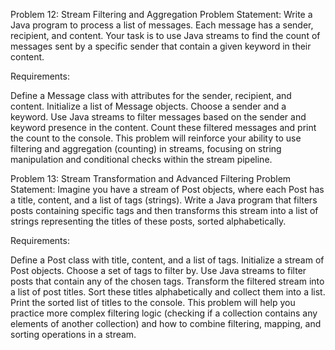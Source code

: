 Problem 12: Stream Filtering and Aggregation
Problem Statement: Write a Java program to process a list of messages. Each message has a sender, recipient, and content. Your task is to use Java streams to find the count of messages sent by a specific sender that contain a given keyword in their content.

Requirements:

Define a Message class with attributes for the sender, recipient, and content.
Initialize a list of Message objects.
Choose a sender and a keyword.
Use Java streams to filter messages based on the sender and keyword presence in the content.
Count these filtered messages and print the count to the console.
This problem will reinforce your ability to use filtering and aggregation (counting) in streams, focusing on string manipulation and conditional checks within the stream pipeline.

Problem 13: Stream Transformation and Advanced Filtering
Problem Statement: Imagine you have a stream of Post objects, where each Post has a title, content, and a list of tags (strings). Write a Java program that filters posts containing specific tags and then transforms this stream into a list of strings representing the titles of these posts, sorted alphabetically.

Requirements:

Define a Post class with title, content, and a list of tags.
Initialize a stream of Post objects.
Choose a set of tags to filter by.
Use Java streams to filter posts that contain any of the chosen tags.
Transform the filtered stream into a list of post titles.
Sort these titles alphabetically and collect them into a list.
Print the sorted list of titles to the console.
This problem will help you practice more complex filtering logic (checking if a collection contains any elements of another collection) and how to combine filtering, mapping, and sorting operations in a stream.
